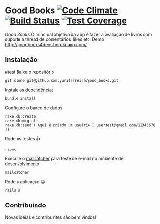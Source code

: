 # Good Books [![Code Climate](https://codeclimate.com/github/yuriferreira/good_books/badges/gpa.svg)](https://codeclimate.com/github/yuriferreira/good_books) [![Build Status](https://travis-ci.org/yuriferreira/good_books.svg?branch=master)](https://travis-ci.org/yuriferreira/good_books) [![Test Coverage](https://codeclimate.com/github/yuriferreira/good_books/badges/coverage.svg)](https://codeclimate.com/github/yuriferreira/good_books/coverage)


*Good Books* O principal objetivo da app é fazer a avaliação de livros com suporte a thread de comentários, likes etc. Demo http://goodbooks4devs.herokuapp.com/

## Instalação
#test 
Baixe o repositório

    git clone git@github.com:yuriferreira/good_books.git

Instale as dependências

    bundle install

Configure o banco de dados

    rake db:create
    rake db:migrate
    rake db:seed ( Aqui é criado um usuário [ usertest@gmail.com/12345678 ])

Rode os testes :+1:

    rspec

Execute o  [mailcatcher](http://mailcatcher.me/) para teste de e-mail no ambiente de desenvolvimento

    mailcatcher

Rode a aplicação :grin:

    rails s

## Contribuindo

Novas ideias e contribuintes são bem vindos!  
